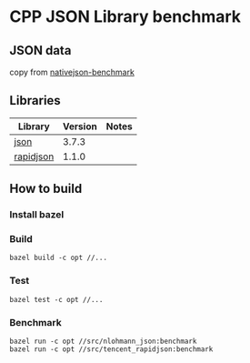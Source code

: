 # CPP JSON Library benchmark

## JSON data

copy from [nativejson-benchmark](https://github.com/miloyip/nativejson-benchmark)

## Libraries

Library | Version | Notes
--------|---------|------
[json](https://github.com/nlohmann/json) | 3.7.3
[rapidjson](https://github.com/Tencent/rapidjson) | 1.1.0

## How to build

### Install bazel

### Build

```shell
bazel build -c opt //...
```

### Test

```shell
bazel test -c opt //...
```

### Benchmark

```shell
bazel run -c opt //src/nlohmann_json:benchmark
bazel run -c opt //src/tencent_rapidjson:benchmark
```